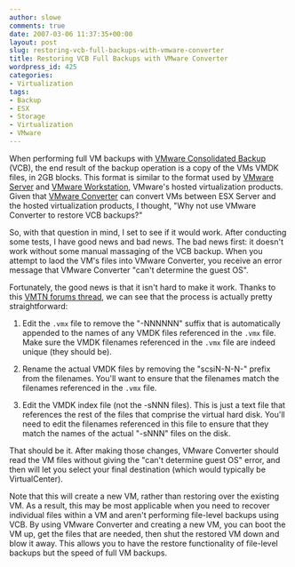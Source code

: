 ```yaml
---
author: slowe
comments: true
date: 2007-03-06 11:37:35+00:00
layout: post
slug: restoring-vcb-full-backups-with-vmware-converter
title: Restoring VCB Full Backups with VMware Converter
wordpress_id: 425
categories:
- Virtualization
tags:
- Backup
- ESX
- Storage
- Virtualization
- VMware
---
```


When performing full VM backups with [VMware Consolidated Backup](http://www.vmware.com/products/vi/consolidated_backup.html) (VCB), the end result of the backup operation is a copy of the VMs VMDK files, in 2GB blocks. This format is similar to the format used by [VMware Server](http://www.vmware.com/products/server/) and [VMware Workstation](http://www.vmware.com/products/ws/), VMware's hosted virtualization products. Given that [VMware Converter](http://www.vmware.com/products/converter/) can convert VMs between ESX Server and the hosted virtualization products, I thought, "Why not use VMware Converter to restore VCB backups?"

So, with that question in mind, I set to see if it would work. After conducting some tests, I have good news and bad news. The bad news first: it doesn't work without some manual massaging of the VCB backup. When you attempt to laod the VM's files into VMware Converter, you receive an error message that VMware Converter "can't determine the guest OS".

Fortunately, the good news is that it isn't hard to make it work. Thanks to this [VMTN forums thread](http://www.vmware.com/community/message.jspa?messageID=588351), we can see that the process is actually pretty straightforward:

1. Edit the `.vmx` file to remove the "-NNNNNN" suffix that is automatically appended to the names of any VMDK files referenced in the `.vmx` file. Make sure the VMDK filenames referenced in the `.vmx` file are indeed unique (they should be).

2. Rename the actual VMDK files by removing the "scsiN-N-N-" prefix from the filenames. You'll want to ensure that the filenames match the filenames referenced in the `.vmx` file.

3. Edit the VMDK index file (not the -sNNN files). This is just a text file that references the rest of the files that comprise the virtual hard disk. You'll need to edit the filenames referenced in this file to ensure that they match the names of the actual "-sNNN" files on the disk.

That should be it. After making those changes, VMware Converter should read the VM files without giving the "can't determine guest OS" error, and then will let you select your final destination (which would typically be VirtualCenter).

Note that this will create a new VM, rather than restoring over the existing VM. As a result, this may be most applicable when you need to recover individual files within a VM and aren't performing file-level backups using VCB. By using VMware Converter and creating a new VM, you can boot the VM up, get the files that are needed, then shut the restored VM down and blow it away. This allows you to have the restore functionality of file-level backups but the speed of full VM backups.
